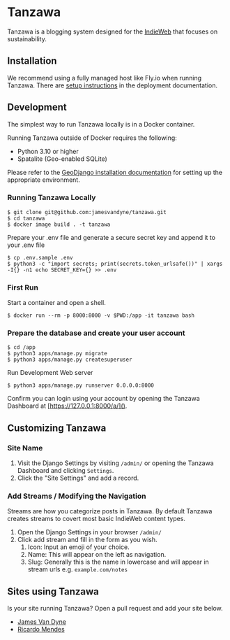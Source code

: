 # Tanzawa

Tanzawa is a blogging system designed for the [IndieWeb](https://indieweb.org/) that focuses on sustainability.


## Installation

We recommend using a fully managed host like Fly.io when running Tanzawa. There are [setup instructions](https://jamesvandyne.github.io/tanzawa/deployment/) in the deployment documentation.

## Development

The simplest way to run Tanzawa locally is in a Docker container.

Running Tanzawa outside of Docker requires the following:

* Python 3.10 or higher
* Spatalite (Geo-enabled SQLite)

Please refer to the [GeoDjango installation documentation](https://docs.djangoproject.com/en/3.2/ref/contrib/gis/install/) for setting up the appropriate environment.


### Running Tanzawa Locally

```
$ git clone git@github.com:jamesvandyne/tanzawa.git
$ cd tanzawa
$ docker image build . -t tanzawa
```

Prepare your .env file and generate a secure secret key and append it to your .env file 

```
$ cp .env.sample .env
$ python3 -c "import secrets; print(secrets.token_urlsafe())" | xargs -I{} -n1 echo SECRET_KEY={} >> .env
```

### First Run

Start a container and open a shell.

```
$ docker run --rm -p 8000:8000 -v $PWD:/app -it tanzawa bash
```

### Prepare the database and create your user account

```
$ cd /app
$ python3 apps/manage.py migrate
$ python3 apps/manage.py createsuperuser
```

Run Development Web server

```
$ python3 apps/manage.py runserver 0.0.0.0:8000
```

Confirm you can login using your account by opening the Tanzawa Dashboard at [https://127.0.0.1:8000/a/]().


## Customizing Tanzawa

### Site Name

1. Visit the Django Settings by visiting `/admin/` or opening the Tanzawa Dashboard and clicking `Settings`.
2. Click the "Site Settings" and add a record.

### Add Streams / Modifying the Navigation

Streams are how you categorize posts in Tanzawa. By default Tanzawa creates streams to covert most basic IndieWeb content types.

1. Open the Django Settings in your browser  `/admin/`
2. Click add stream and fill in the form as you wish.
   1. Icon: Input an emoji of your choice.
   2. Name: This will appear on the left as navigation.
   3. Slug: Generally this is the name in lowercase and will appear in stream urls e.g. `example.com/notes`

## Sites using Tanzawa

Is your site running Tanzawa? Open a pull request and add your site below.

* [James Van Dyne](https://jamesvandyne.com)
* [Ricardo Mendes](https://blog.rmendes.net)
